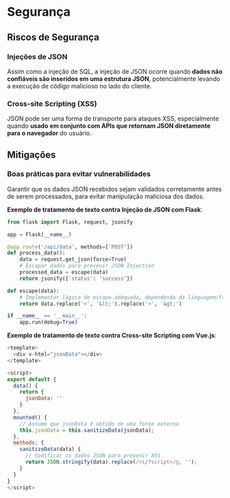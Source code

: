 # Segurança

## Riscos de Segurança

### Injeções de JSON

Assim como a injeção de SQL, a injeção de JSON ocorre quando **dados não confiáveis são inseridos em uma estrutura JSON**, potencialmente levando a execução de código malicioso no lado do cliente.

### Cross-site Scripting (XSS)

JSON pode ser uma forma de transporte para ataques XSS, especialmente quando **usado em conjunto com APIs que retornam JSON diretamente para o navegador** do usuário.

## Mitigações

### Boas práticas para evitar vulnerabilidades

Garantir que os dados JSON recebidos sejam validados corretamente antes de serem processados, para evitar manipulação maliciosa dos dados.

**Exemplo de tratamento de texto contra Injeção de JSON com Flask**:

```python
from flask import Flask, request, jsonify

app = Flask(__name__)

@app.route('/api/data', methods=['POST'])
def process_data():
    data = request.get_json(force=True)
    # Escapar dados para prevenir JSON Injection
    processed_data = escape(data)
    return jsonify({'status': 'success'})

def escape(data):
    # Implementar lógica de escape adequada, dependendo da linguagem/framework
    return data.replace('<', '&lt;').replace('>', '&gt;')

if __name__ == '__main__':
    app.run(debug=True)
```

**Exemplo de tratamento de texto contra Cross-site Scripting com Vue.js**:

```javascript
<template>
  <div v-html="jsonData"></div>
</template>

<script>
export default {
  data() {
    return {
      jsonData: ''
    }
  },
  mounted() {
    // Assume que jsonData é obtido de uma fonte externa
    this.jsonData = this.sanitizeData(jsonData);
  },
  methods: {
    sanitizeData(data) {
      // Codificar os dados JSON para prevenir XSS
      return JSON.stringify(data).replace(/<\/?script>/g, '');
    }
  }
}
</script>
```
